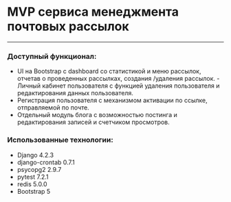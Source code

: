 # MVP сервиса менеджмента почтовых рассылок
***
### Доступный функционал: 
- UI на Bootstrap c dashboard со статистикой и меню рассылок, отчетав о проведенных рассылках, создания /удаления рассылок. - Личный кабинет пользователя с функцией удаления пользователя и редактирования данных пользователя.
- Регистрация пользователя с механизмом активации по ссылке, отправляемой по почте. 
- Отдельный модуль блога с возможностью постинга и редактирования записей и счетчиком просмотров.  

### Использованные технологии: 
* Django 4.2.3
* django-crontab 0.7.1
* psycopg2 2.9.7
* pytest 7.2.1
* redis 5.0.0
* Bootstrap 5

